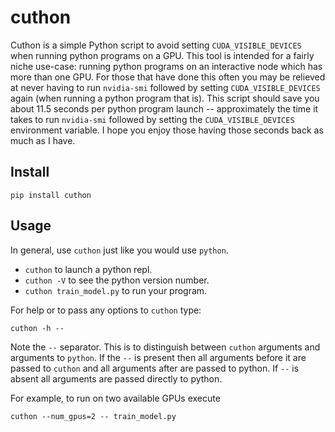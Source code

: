 # cuthon
Cuthon is a simple Python script to avoid setting `CUDA_VISIBLE_DEVICES` when
running python programs on a GPU. This tool is intended for a fairly niche
use-case: running python programs on an interactive node which has more than
one GPU. For those that have done this often you may be relieved at never
having to run `nvidia-smi` followed by setting `CUDA_VISIBLE_DEVICES` again
(when running a python program that is). This script should save you about 11.5 seconds
per python program launch -- approximately the time it takes to run
`nvidia-smi` followed by setting the `CUDA_VISIBLE_DEVICES` environment
variable. I hope you enjoy those having those seconds back as much as I have.

## Install

```
pip install cuthon
```

## Usage

In general, use `cuthon` just like you would use `python`.
- `cuthon` to launch a python repl.
- `cuthon -V` to see the python version number.
- `cuthon train_model.py` to run your program.

For help or to pass any options to `cuthon` type:
```
cuthon -h --
```

Note the `--` separator. This is to distinguish between `cuthon` arguments and
arguments to `python`. If the `--` is present then all arguments before it are
passed to `cuthon` and all arguments after are passed to python. If `--` is
absent all arguments are passed directly to python.

For example, to run on two available GPUs execute

```
cuthon --num_gpus=2 -- train_model.py
```

